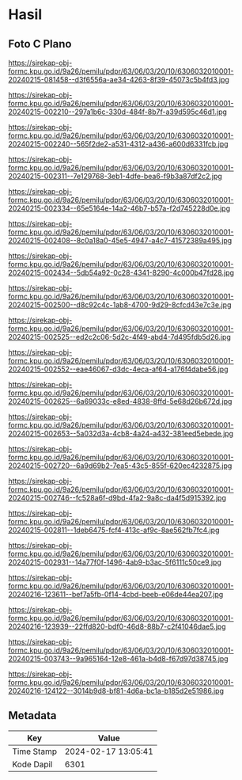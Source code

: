 # Hasil

## Foto C Plano

https://sirekap-obj-formc.kpu.go.id/9a26/pemilu/pdpr/63/06/03/20/10/6306032010001-20240215-081458--d3f6556a-ae34-4263-8f39-45073c5b4fd3.jpg

https://sirekap-obj-formc.kpu.go.id/9a26/pemilu/pdpr/63/06/03/20/10/6306032010001-20240215-002210--297a1b6c-330d-484f-8b7f-a39d595c46d1.jpg

https://sirekap-obj-formc.kpu.go.id/9a26/pemilu/pdpr/63/06/03/20/10/6306032010001-20240215-002240--565f2de2-a531-4312-a436-a600d6331fcb.jpg

https://sirekap-obj-formc.kpu.go.id/9a26/pemilu/pdpr/63/06/03/20/10/6306032010001-20240215-002311--7e129768-3eb1-4dfe-bea6-f9b3a87df2c2.jpg

https://sirekap-obj-formc.kpu.go.id/9a26/pemilu/pdpr/63/06/03/20/10/6306032010001-20240215-002334--65e5164e-14a2-46b7-b57a-f2d745228d0e.jpg

https://sirekap-obj-formc.kpu.go.id/9a26/pemilu/pdpr/63/06/03/20/10/6306032010001-20240215-002408--8c0a18a0-45e5-4947-a4c7-41572389a495.jpg

https://sirekap-obj-formc.kpu.go.id/9a26/pemilu/pdpr/63/06/03/20/10/6306032010001-20240215-002434--5db54a92-0c28-4341-8290-4c000b47fd28.jpg

https://sirekap-obj-formc.kpu.go.id/9a26/pemilu/pdpr/63/06/03/20/10/6306032010001-20240215-002500--d8c92c4c-1ab8-4700-9d29-8cfcd43e7c3e.jpg

https://sirekap-obj-formc.kpu.go.id/9a26/pemilu/pdpr/63/06/03/20/10/6306032010001-20240215-002525--ed2c2c06-5d2c-4f49-abd4-7d495fdb5d26.jpg

https://sirekap-obj-formc.kpu.go.id/9a26/pemilu/pdpr/63/06/03/20/10/6306032010001-20240215-002552--eae46067-d3dc-4eca-af64-a176f4dabe56.jpg

https://sirekap-obj-formc.kpu.go.id/9a26/pemilu/pdpr/63/06/03/20/10/6306032010001-20240215-002625--6a69033c-e8ed-4838-8ffd-5e68d26b672d.jpg

https://sirekap-obj-formc.kpu.go.id/9a26/pemilu/pdpr/63/06/03/20/10/6306032010001-20240215-002653--5a032d3a-4cb8-4a24-a432-381eed5ebede.jpg

https://sirekap-obj-formc.kpu.go.id/9a26/pemilu/pdpr/63/06/03/20/10/6306032010001-20240215-002720--6a9d69b2-7ea5-43c5-855f-620ec4232875.jpg

https://sirekap-obj-formc.kpu.go.id/9a26/pemilu/pdpr/63/06/03/20/10/6306032010001-20240215-002746--fc528a6f-d9bd-4fa2-9a8c-da4f5d915392.jpg

https://sirekap-obj-formc.kpu.go.id/9a26/pemilu/pdpr/63/06/03/20/10/6306032010001-20240215-002811--1deb6475-fcf4-413c-af9c-8ae562fb7fc4.jpg

https://sirekap-obj-formc.kpu.go.id/9a26/pemilu/pdpr/63/06/03/20/10/6306032010001-20240215-002931--14a77f0f-1496-4ab9-b3ac-5f6111c50ce9.jpg

https://sirekap-obj-formc.kpu.go.id/9a26/pemilu/pdpr/63/06/03/20/10/6306032010001-20240216-123611--bef7a5fb-0f14-4cbd-beeb-e06de44ea207.jpg

https://sirekap-obj-formc.kpu.go.id/9a26/pemilu/pdpr/63/06/03/20/10/6306032010001-20240216-123939--22ffd820-bdf0-46d8-88b7-c2f41046dae5.jpg

https://sirekap-obj-formc.kpu.go.id/9a26/pemilu/pdpr/63/06/03/20/10/6306032010001-20240215-003743--9a965164-12e8-461a-b4d8-f67d97d38745.jpg

https://sirekap-obj-formc.kpu.go.id/9a26/pemilu/pdpr/63/06/03/20/10/6306032010001-20240216-124122--3014b9d8-bf81-4d6a-bc1a-b185d2e51986.jpg


## Metadata

| Key        | Value               |
| ---------- | ------------------- |
| Time Stamp | 2024-02-17 13:05:41 |
| Kode Dapil | 6301                |



